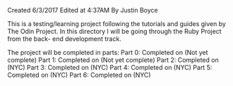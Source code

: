 Created 6/3/2017 
Edited at 4:37AM
By Justin Boyce

This is a testing/learning project following the tutorials and guides given by The Odin Project.
In this directory I will be going through the Ruby Project from the back-
end development track.

The project will be completed in parts:
Part 0: Completed on (Not yet complete)
Part 1: Completed on (Not yet complete)
Part 2: Completed on (NYC)
Part 3: Completed on (NYC)
Part 4: Completed on (NYC)
Part 5: Completed on (NYC)
Part 6: Completed on (NYC)

